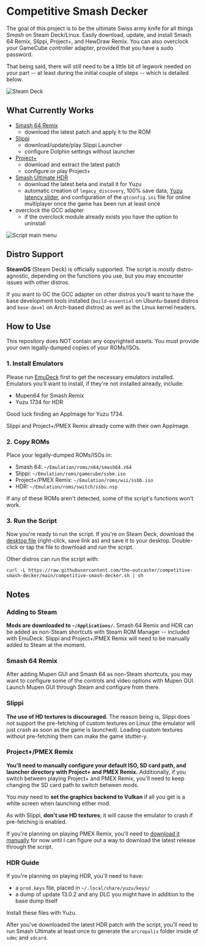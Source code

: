 # Competitive Smash Decker
The goal of this project is to be the ultimate Swiss army knife for all things *Smash* on Steam Deck/Linux. Easily download, update, and install Smash 64 Remix, Slippi, Project+, and HewDraw Remix. You can also overclock your GameCube controller adapter, provided that you have a sudo password.

That being said, there will still need to be a little bit of legwork needed on your part -- at least during the initial couple of steps -- which is detailed below.

![Steam Deck](https://i.imgur.com/xELGiPb.jpg)

## What Currently Works
- [Smash 64 Remix](https://github.com/JSsixtyfour/smashremix)
  - download the latest patch and apply it to the ROM
- [Slippi](https://github.com/project-slippi/slippi-launcher)
  - download/update/play Slippi Launcher
  - configure Dolphin settings without launcher
- [Project+](https://projectplusgame.com/)
  - download and extract the latest patch
  - configure or play Project+
- [Smash Ultimate HDR](https://github.com/HDR-Development/HDR-Releases)
  - download the latest beta and install it for Yuzu
  - automatic creation of `legacy_discovery`, 100% save data, [Yuzu latency slider](https://github.com/saad-script/local-latency-slider), and configuration of the `qtconfig.ini` file for online multiplayer once the game has been run at least once
- overclock the GCC adapter
  - if the overclock module already exists you have the option to uninstall
  
![Script main menu](https://i.imgur.com/pQ8YHov.png)

## Distro Support
**SteamOS** (Steam Deck) is officially supported. The script is *mostly* distro-agnostic, depending on the functions you use, but you may encounter issues with other distros.

If you want to OC the GCC adapter on other distros you'll want to have the base development tools installed (`build-essential` on Ubuntu-based distros and `base-devel` on Arch-based distros) as well as the Linux kernel headers.

## How to Use
This repository does NOT contain any copyrighted assets. You must provide your own legally-dumped copies of your ROMs/ISOs.

### 1. Install Emulators
Please run [EmuDeck](https://www.emudeck.com/) first to get the necessary emulators installed. Emulators you'll want to install, if they're not installed already, include:
- Mupen64 for Smash Remix
- Yuzu 1734 for HDR

Good luck finding an AppImage for Yuzu 1734.

Slippi and Project+/PMEX Remix already come with their own AppImage.

### 2. Copy ROMs
Place your legally-dumped ROMs/ISOs in:
- Smash 64: `~/Emulation/roms/n64/smash64.z64`
- Slippi: `~/Emulation/roms/gamecube/ssbm.iso`
- Project+/PMEX Remix: `~/Emulation/roms/wii/ssbb.iso`
- HDR: `~/Emulation/roms/switch/ssbu.nsp`

If any of these ROMs aren't detected, some of the script's functions won't work.

### 3. Run the Script
Now you're ready to run the script. If you're on Steam Deck, download the [desktop file](https://raw.githubusercontent.com/the-outcaster/competitive-smash-decker/main/competitive-smash-decker.desktop) (right-click, save link as) and save it to your desktop. Double-click or tap the file to download and run the script.

Other distros can run the script with:

`curl -L https://raw.githubusercontent.com/the-outcaster/competitive-smash-decker/main/competitive-smash-decker.sh | sh`

## Notes

### Adding to Steam
**Mods are downloaded to `~/Applications/`.** Smash 64 Remix and HDR can be added as non-Steam shortcuts with Steam ROM Manager -- included with EmuDeck. Slippi and Project+/PMEX Remix will need to be manually added to Steam at the moment.

### Smash 64 Remix
After adding Mupen GUI and Smash 64 as non-Steam shortcuts, you may want to configure some of the controls and video options with Mupen GUI. Launch Mupen GUI through Steam and configure from there.

### Slippi
**The use of HD textures is discouraged.** The reason being is, Slippi does *not* support the pre-fetching of custom textures on Linux (the emulator will just crash as soon as the game is launched). Loading custom textures without pre-fetching them can make the game stutter-y.

### Project+/PMEX Remix
**You'll need to manually configure your default ISO, SD card path, and launcher directory with Project+ and PMEX Remix.** Additionally, if you switch between playing Project+ and PMEX Remix, you'll need to keep changing the SD card path to switch between mods.

You *may* need to **set the graphics backend to Vulkan** if all you get is a white screen when launching either mod.

As with Slippi, **don't use HD textures**; it will cause the emulator to crash if pre-fetching is enabled.

If you're planning on playing PMEX Remix, you'll need to [download it manually](https://drive.google.com/drive/folders/1SpYOUHSKDrml6Ol1jwA4-JAX4TI9Ea0H) for now until I can figure out a way to download the latest release through the script.

### HDR Guide
If you're planning on playing HDR, you'll need to have:

- a `prod.keys` file, placed in `~/.local/share/yuzu/keys/`
- a dump of update 13.0.2 and any DLC you might have in addition to the base dump itself

Install these files with Yuzu.

After you've downloaded the latest HDR patch with the script, you'll need to run Smash Ultimate at least once to generate the `arcropolis` folder inside of `sdmc` and `sdcard`.
